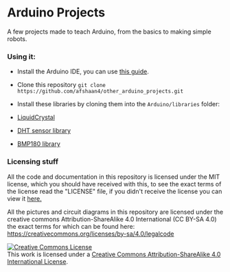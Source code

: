 # Arduino Projects
A few projects made to teach Arduino, from the basics to making simple robots.

### Using it:
* Install the Arduino IDE, you can use [this guide](https://learn.sparkfun.com/tutorials/installing-arduino-ide).

* Clone this repository `git clone https://github.com/afshaan4/other_arduino_projects.git`

* Install these libraries by cloning them into the `Arduino/libraries` folder:

 * [LiquidCrystal](https://github.com/arduino-libraries/LiquidCrystal)
 * [DHT sensor library](https://github.com/adafruit/DHT-sensor-library)
 * [BMP180 library](https://github.com/sparkfun/BMP180_Breakout_Arduino_Library)

### Licensing stuff

All the code and documentation in this repository is licensed under the MIT license,
which you should have received with this, to see the exact terms of the license
read the "LICENSE" file, if you didn't receive the license you can view it
[here.](https://github.com/afshaan4/other_arduino_projects/blob/master/LICENSE)

All the pictures and circuit diagrams in this repository are licensed under the
creative commons Attribution-ShareAlike 4.0 International (CC BY-SA 4.0)
the exact terms for which can be found here: https://creativecommons.org/licenses/by-sa/4.0/legalcode

<a rel="license" href="http://creativecommons.org/licenses/by-sa/4.0/"><img alt="Creative Commons License" style="border-width:0" src="https://i.creativecommons.org/l/by-sa/4.0/88x31.png" /></a><br />This work is licensed under a <a rel="license" href="http://creativecommons.org/licenses/by-sa/4.0/">Creative Commons Attribution-ShareAlike 4.0 International License</a>.
